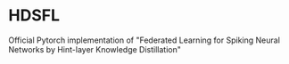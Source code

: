 # HDSFL
Official Pytorch implementation of "Federated Learning for Spiking Neural Networks by Hint-layer Knowledge Distillation"
